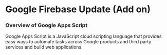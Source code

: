 # Google Firebase Update (Add on) 

### Overview of Google Apps Script
 
Google Apps Script is a JavaScript cloud scripting language that provides easy ways to automate tasks across Google products and third party services and build web applications.


